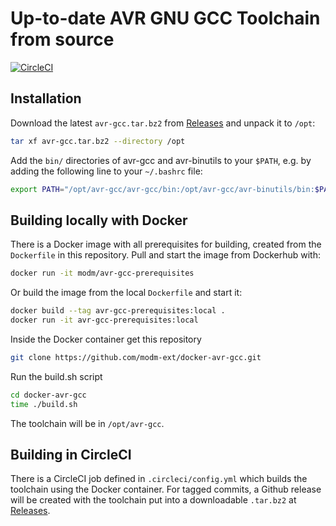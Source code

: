 # Up-to-date AVR GNU GCC Toolchain from source

[![CircleCI](https://circleci.com/gh/modm-ext/docker-avr-gcc.svg?style=svg)](https://circleci.com/gh/modm-ext/docker-avr-gcc)

## Installation

Download the latest `avr-gcc.tar.bz2` from [Releases](https://github.com/modm-ext/docker-avr-gcc/releases)
and unpack it to `/opt`:

```sh
tar xf avr-gcc.tar.bz2 --directory /opt
```

Add the `bin/` directories of avr-gcc and avr-binutils to your `$PATH`,
e.g. by adding the following line to your `~/.bashrc` file:

```sh
export PATH="/opt/avr-gcc/avr-gcc/bin:/opt/avr-gcc/avr-binutils/bin:$PATH"
```

## Building locally with Docker

There is a Docker image with all prerequisites for building, created from the `Dockerfile` in this repository.
Pull and start the image from Dockerhub with:

```sh
docker run -it modm/avr-gcc-prerequisites
```

Or build the image from the local `Dockerfile` and start it:

```sh
docker build --tag avr-gcc-prerequisites:local .
docker run -it avr-gcc-prerequisites:local
```

Inside the Docker container get this repository

```sh
git clone https://github.com/modm-ext/docker-avr-gcc.git
```

Run the build.sh script

```sh
cd docker-avr-gcc
time ./build.sh
```

The toolchain will be in `/opt/avr-gcc`.

## Building in CircleCI

There is a CircleCI job defined in `.circleci/config.yml` which builds the
toolchain using the Docker container. For tagged commits, a Github release
will be created with the toolchain put into a downloadable `.tar.bz2` at
[Releases](https://github.com/modm-ext/docker-avr-gcc/releases).
